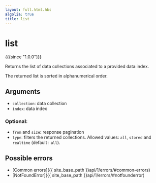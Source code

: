 ```yaml
---
layout: full.html.hbs
algolia: true
title: list
---
```



# list

{{{since "1.0.0"}}}

Returns the list of data collections associated to a provided data index.

The returned list is sorted in alphanumerical order.  


## Arguments


* `collection`: data collection
* `index`: data index

### Optional:

* `from` and `size`: response pagination
* `type`: filters the returned collections. Allowed values: `all`, `stored` and `realtime` (default : `all`).  


## Possible errors

- [Common errors]({{ site_base_path }}api/1/errors/#common-errors)
- [NotFoundError]({{ site_base_path }}api/1/errors/#notfounderror)
